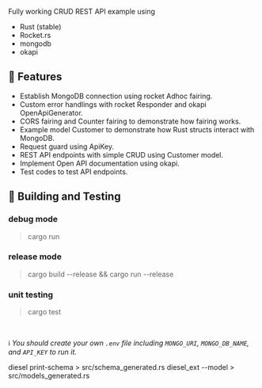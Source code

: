 Fully working CRUD REST API example using 
- Rust (stable)
- Rocket.rs
- mongodb
- okapi


## 🚀 Features
- Establish MongoDB connection using rocket Adhoc fairing.
- Custom error handlings with rocket Responder and okapi OpenApiGenerator.
- CORS fairing and Counter fairing to demonstrate how fairing works.
- Example model Customer to demonstrate how Rust structs interact with MongoDB.
- Request guard using ApiKey.
- REST API endpoints with simple CRUD using Customer model.
- Implement Open API documentation using okapi.
- Test codes to test API endpoints.


## 🔧 Building and Testing

### debug mode
> cargo run

### release mode
> cargo build --release && cargo run --release


### unit testing
> cargo test

<br/>

ℹ️ _You should create your own `.env` file including `MONGO_URI`, `MONGO_DB_NAME`, and `API_KEY` to run it._

diesel print-schema > src/schema_generated.rs
diesel_ext --model > src/models_generated.rs  
